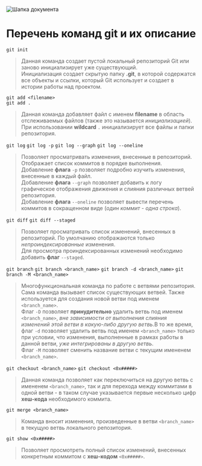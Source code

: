 ![Шапка документа](img/Heading.png)

# Перечень команд git и их описание

`git init`
>Данная команда создает пустой локальный репозиторий Git или заново инициализирует уже существующий.  
Инициализация создает скрытую папку **.git**, в которой содержатся все объекты и ссылки, который Git использует и создает в истории работы над проектом.

`git add <filename>`  
`git add . `
>Данная команда добавляет файл с именем **filename** в область отслеживаемых файлов (также это называется *инициализацией*).  
При использовании **wildcard** ` . ` инициализирует все файлы и папки репозитория.

`git log`
`git log -p`
`git log --graph`
`git log --oneline`
>Позволяет просматривать изменения, внесенные в репозиторий. Отображает список коммитов в порядке выполнения.  
Добавление **флага** `-p` позволяет подробно изучить изменения, внесенные в каждый файл.  
Добавление **флага** `--graph` позволяет добавить к логу графическое отображения движения и слияния различных ветвей репозитория.  
Добавление **флага** `--oneline` позволяет вывести перечень коммитов в сокращенном виде (*один коммит - одна строка*).

`git diff`
`git diff --staged`
>Позволяет просматривать список изменений, внесенных в репозиторий. По умолчанию отображаются только *непроиндексированные* изменения.  
Для просмотра проиндексированных изменений необходимо добавить **флаг** `--staged`.

`git branch`
`git branch <branch_name>`
`git branch -d <branch_name>`
`git branch -M <branch_name>`
>Многофункциональная команда по работе с ветвями репозитория. Сама команда вызывает список существующих ветвей. Также используется для создания новой ветви под именем `<branch_name>`.  
Флаг `-D` позволяет **принудительно** удалить ветвь под именем `<branch_name>`, *вне зависимости от выполнения слияния изменений этой ветви в какую-либо другую ветвь*.В то же время, флаг `-d` позволяет удалить ветвь под именем `<branch_name>` только при условии, что изменения, выполненные в рамках работы в данной ветви, *уже интегрированы в другую ветвь*.  
Флаг `-M` позволяет сменить название ветви с текущим имененем `<branch_name>`.

`git checkout <branch_name>`
`git checkout <0x#####>`
>Данная команда позволяет как переключиться на другую ветвь с имененем `<branch_name>`, так и для перехода между коммитами в одной ветви - в таком случае указывается первые несколько цифр **хеш-кода** необходимого коммита.

`git merge <branch_name>`
>Команда вносит изменения, произведенные в ветви `<branch_name>` в текущую ветвь локального репозитория.

`git show <0x#####>`
>Позволяет просмотреть полный список изменений, внесенных конкретным коммитом с **хеш-кодом** `<0x#####>`.